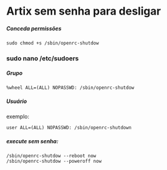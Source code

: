 # Artix sem senha para desligar

##### Conceda permissões

    sudo chmod +s /sbin/openrc-shutdow


### sudo nano /etc/sudoers
##### Grupo

    %wheel ALL=(ALL) NOPASSWD: /sbin/openrc-shutdow

##### Usuário
exemplo:

    user ALL=(ALL) NOPASSWD: /sbin/openrc-shutdown



##### execute sem senha:
```
/sbin/openrc-shutdow --reboot now
/sbin/openrc-shutdow --poweroff now
```
